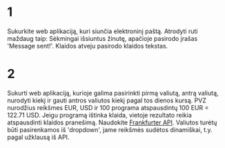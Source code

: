 # 1

Sukurkite web aplikaciją, kuri siunčia elektroninį paštą. Atrodyti ruti maždaug taip:
[](https://github.com/robotautas/kursas/blob/master/konsultacijos/email_sender_flask/email_sender.png)
Sėkmingai išsiuntus žinutę, apačioje pasirodo įrašas 'Message sent!'. Klaidos atveju pasirodo klaidos tekstas.

# 2

Sukurti web aplikaciją, kurioje galima pasirinkti pirmą valiutą, antrą valiutą, nurodyti kiekį ir gauti antros valiutos kiekį pagal tos dienos kursą. PVZ nurodžius reikšmes EUR, USD ir 100 programa atspausdintų 100 EUR = 122.71 USD. Jeigu programą ištinka klaida, vietoje rezultato reikia atspausdinti klaidos pranešimą. Naudokite [Frankfurter API](https://www.frankfurter.app/docs/). Valiutos turėtų būti pasirenkamos iš 'dropdown', jame reikšmės sudėtos dinamiškai, t.y. pagal užklausą iš API.

